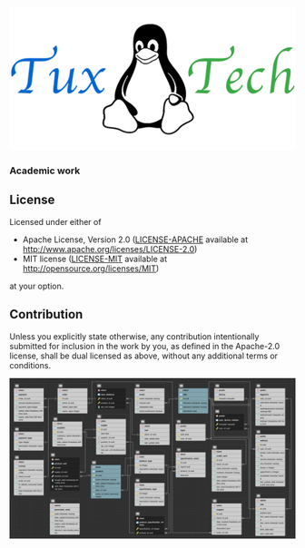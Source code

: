 <!-- ![Erd](modeling/logo_256.png) -->
<!---->
<p align="center">
  <img src="modeling/logo_256.png">
</p>

### Academic work

## License

Licensed under either of

 * Apache License, Version 2.0
   ([LICENSE-APACHE](LICENSE-APACHE) available at http://www.apache.org/licenses/LICENSE-2.0)
 * MIT license
   ([LICENSE-MIT](LICENSE-MIT) available at http://opensource.org/licenses/MIT)

at your option.

## Contribution

Unless you explicitly state otherwise, any contribution intentionally submitted
for inclusion in the work by you, as defined in the Apache-2.0 license, shall be
dual licensed as above, without any additional terms or conditions.

![Erd](modeling/erd.png)
